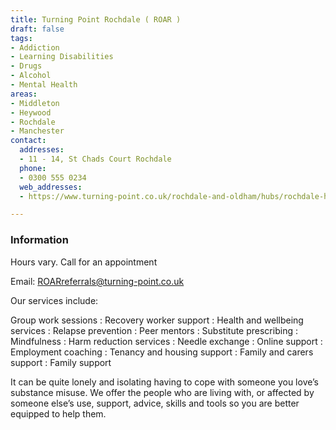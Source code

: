 ```yaml
---
title: Turning Point Rochdale ( ROAR )
draft: false
tags:
- Addiction
- Learning Disabilities
- Drugs
- Alcohol
- Mental Health
areas:
- Middleton
- Heywood
- Rochdale
- Manchester
contact:
  addresses:
  - 11 - 14, St Chads Court Rochdale
  phone:
  - 0300 555 0234
  web_addresses:
  - https://www.turning-point.co.uk/rochdale-and-oldham/hubs/rochdale-hub/

---
```


### Information

Hours vary.  Call for an appointment

Email: ROARreferrals@turning-point.co.uk

Our services include:

Group work sessions :
Recovery worker support :
Health and wellbeing services :
Relapse prevention :
Peer mentors :
Substitute prescribing :
Mindfulness :
Harm reduction services :
Needle exchange :
Online support :
Employment coaching :
Tenancy and housing support :
Family and carers support :
Family support

It can be quite lonely and isolating having to cope with someone you love’s substance misuse. We offer the people who are living with, or affected by someone else’s use, support, advice, skills and tools so you are better equipped to help them.